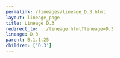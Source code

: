 ```yaml
---
permalink: /lineages/lineage_D.3.html
layout: lineage_page
title: Lineage D.3
redirect_to: ../lineage.html?lineage=D.3
lineage: D.3
parent: B.1.1.25
children: ['D.3']
---
```

